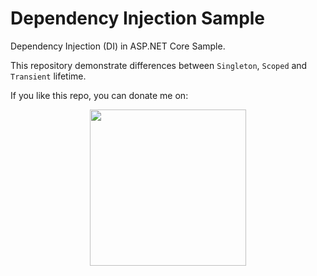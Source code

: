 # Dependency Injection Sample
Dependency Injection (DI) in ASP.NET Core Sample.

This repository demonstrate differences between `Singleton`, `Scoped` and `Transient` lifetime.

If you like this repo, you can donate me on:

<p align="center">
  <a href="https://coffeebede.ir/buycoffee/sajad">
    <img src="https://coffeebede.ir/CofeeTemplate/lib/default-yellow.svg" width="250"/>
  </a>
</p>
